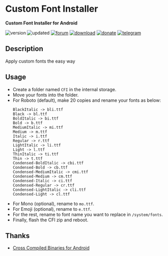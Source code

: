 # Custom Font Installer
**Custom Font Installer for Android**

![version](https://img.shields.io/badge/Version-1.9-brightgreen.svg) 
![updated](https://img.shields.io/badge/Updated-Jul_09,_2020-green.svg) 
[![forum](https://img.shields.io/badge/Forum-XDA-orange.svg)](https://forum.xda-developers.com/apps/magisk/font-headline-fonts-nongthaihoang-t3886349) 
[![download](https://img.shields.io/badge/Download-↓-yellow.svg)](https://github.com/nongthaihoang/custom_font_installer/releases)
[![donate](https://img.shields.io/badge/Donate-Paypal-blue.svg)](https://paypal.me/nongthaihoang)
[![telegram](https://img.shields.io/badge/Help-Telegram-blue.svg)](https://t.me/MagiskFontsDisc)

 
## Description
Apply custom fonts the easy way

## Usage
- Create a folder named ``CFI`` in the internal storage.  
- Move your fonts into the folder.  
- For Roboto (default), make 20 copies and rename your fonts as below:
  ```
  BlackItalic -> bli.ttf
  Black -> bl.ttf
  BoldItalic -> bi.ttf
  Bold -> b.ttf
  MediumItalic -> mi.ttf
  Medium -> m.ttf
  Italic -> i.ttf
  Regular -> r.ttf
  LightItalic -> li.ttf
  Light -> l.ttf
  ThinItalic -> ti.ttf
  Thin -> t.ttf
  Condensed-BoldItalic -> cbi.ttf
  Condensed-Bold -> cb.ttf
  Condensed-MediumItalic -> cmi.ttf
  Condensed-Medium -> cm.ttf
  Condensed-Italic -> ci.ttf
  Condensed-Regular -> cr.ttf
  Condensed-LightItalic -> cli.ttf
  Condensed-Light -> cl.ttf
  ```
- For Mono (optional), rename to ``mo.ttf``.  
- For Emoji (optional), rename to ``e.ttf``.  
- For the rest, rename to font name you want to replace in ```/system/fonts```.  
- Finally, flash the CFI zip and reboot.

## Thanks
- [Cross Compiled Binaries for Android](https://github.com/Zackptg5/Cross-Compiled-Binaries-Android)
